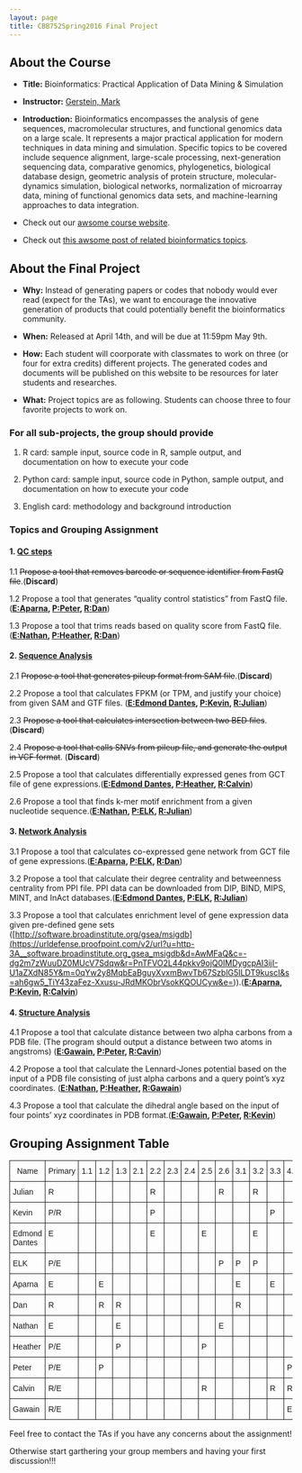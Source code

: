 ```yaml
---
layout: page
title: CBB752Spring2016 Final Project
---
```


About the Course
----------------

-   **Title:** Bioinformatics: Practical Application of Data Mining & Simulation

-   **Instructor:** [Gerstein, Mark](<http://www.gersteinlab.org>)

-   **Introduction:** Bioinformatics encompasses the analysis of gene sequences,
    macromolecular structures, and functional genomics data on a large scale. It
    represents a major practical application for modern techniques in data
    mining and simulation. Specific topics to be covered include sequence
    alignment, large-scale processing, next-generation sequencing data,
    comparative genomics, phylogenetics, biological database design, geometric
    analysis of protein structure, molecular-dynamics simulation, biological
    networks, normalization of microarray data, mining of functional genomics
    data sets, and machine-learning approaches to data integration.

-   Check out our [awsome course website](<http://cbb752b16.gersteinlab.org>).

-   Check out [this awsome post of related bioinformatics
    topics](<{%post_url 2016-4-10-Categories-of-knowledge-for-bioinformatics-education %}>).

About the Final Project
-----------------------

-   **Why:** Instead of generating papers or codes that nobody would ever read
    (expect for the TAs), we want to encourage the innovative generation of
    products that could potentially benefit the bioinformatics community.

-   **When:** Released at April 14th, and will be due at 11:59pm May 9th.

-   **How:** Each student will coorporate with classmates to work on three (or
    four for extra credits) different projects. The generated codes and
    documents will be published on this website to be resources for later
    students and researches.

-   **What:** Project topics are as following. Students can choose three to four
    favorite projects to work on.

### For all sub-projects, the group should provide

1.  R card: sample input, source code in R, sample output, and documentation on
    how to execute your code

2.  Python card: sample input, source code in Python, sample output, and
    documentation on how to execute your code

3.  English card: methodology and background introduction

### Topics and Grouping Assignment

#### 1. [QC steps]({{site.url}}/QCStep)

1.1 ~~Propose a tool that removes barcode or sequence identifier from FastQ file~~.(**Discard**)

1.2 Propose a tool that generates “quality control statistics” from FastQ file. (**[E:Aparna]({{site.url}}/QCStep#quality-statistics), [P:Peter](https://github.com/peter-mm-williams/CBB752_Final_Project_1.2.git), [R:Dan](https://github.com/dspak/CBB752_Final_Project_1.2)**)

1.3 Propose a tool that trims reads based on quality score from FastQ file. (**[E:Nathan]({{site.url}}/QCStep#sequence-read-trimming), [P:Heather](https://github.com/wellshl/CBB752_Final_Project_1.3), [R:Dan](https://github.com/dspak/CBB752_Final_Project_1.3)**)

#### 2. [Sequence Analysis]({{site.url}}/Sequence)

2.1 ~~Propose a tool that generates pileup format from SAM file~~.(**Discard**)

2.2 Propose a tool that calculates FPKM (or TPM, and justify your choice) from
given SAM and GTF files. (**[E:Edmond Dantes]({{site.url}}/Sequence#quantifying-rnaseq), [P:Kevin](https://github.com/kevkid/cbb752_2.2_py), [R:Julian](https://github.com/jqz752/cbb752_2.2_R)**)

2.3 ~~Propose a tool that calculates intersection between two BED files~~. (**Discard**)

2.4 ~~Propose a tool that calls SNVs from pileup file, and generate the output in
VCF format~~. (**Discard**)

2.5 Propose a tool that calculates differentially expressed genes from GCT file
of gene expressions.(**[E:Edmond Dantes]({{site.url}}/Sequence#differential-gene-expression), [P:Heather](https://github.com/wellshl/mbb752_2.5_R), [R:Calvin](https://github.com/calvinrhodes/mbb752_2.5_R)**)

2.6 Propose a tool that finds k-mer motif enrichment from a given nucleotide
sequence.(**[E:Nathan]({{site.url}}/Sequence#k-mer-enrichment), [P:ELK](https://github.com/EdKong/2.6_kmer_enrichment), [R:Julian](https://github.com/jqz752/cbb752_2.6_R)**)

#### 3. [Network Analysis]({{site.url}}/Network)

3.1 Propose a tool that calculates co-expressed gene network from GCT file of
gene expressions.(**[E:Aparna]({{site.url}}/Network#coexpression-network), [P:ELK](https://github.com/EdKong/CBB752_Final_Project_3.1), [R:Dan](https://github.com/dspak/CBB752_Final_Project_3.1)**)

3.2 Propose a tool that calculate their degree centrality and betweenness
centrality from PPI file. PPI data can be downloaded from DIP, BIND, MIPS, MINT,
and InAct databases.(**[E:Edmond Dantes]({{site.url}}/Network#network-centrality), [P:ELK](https://github.com/EdKong/CBB752_3.2_centrality), [R:Julian](https://github.com/jqz752/cbb752_3.2_R)**)

3.3 Propose a tool that calculates enrichment level of gene expression data
given pre-defined gene sets
([http://software.broadinstitute.org/gsea/msigdb](<https://urldefense.proofpoint.com/v2/url?u=http-3A__software.broadinstitute.org_gsea_msigdb&d=AwMFaQ&c=-dg2m7zWuuDZ0MUcV7Sdqw&r=PnTFVO2L44pkkv9ojQ0IMDygcpAI3ijI-U1aZXdN85Y&m=0qYw2y8MqbEaBguyXvxmBwvTb67SzblG5ILDT9kuscI&s=ah6gw5_TiY43zaFez-Xxusu-JRdMKObrVsokKQOUCyw&e=>)).(**[E:Aparna]({{site.url}}/Network#gene-set-enrichment-analysis), [P:Kevin](https://github.com/kevkid/cbb752_3.3_py), [R:Calvin](https://github.com/calvinrhodes/mbb752_3.3_R)**)

#### 4. [Structure Analysis]({{site.url}}/Structure)

4.1 Propose a tool that calculate distance between two alpha carbons from a PDB
file. (The program should output a distance between two atoms in angstroms) (**[E:Gawain]({{site.url}}/Structure#calculating-distance-between-alpha-carbons-in-a-pdb-file), [P:Peter](https://github.com/peter-mm-williams/Python_Distance_Calculation.git), [R:Cavin](https://github.com/calvinrhodes/mbb752_4.1_R)**)

4.2 Propose a tool that calculate the Lennard-Jones potential based on the input
of a PDB file consisting of just alpha carbons and a query point’s xyz
coordinates. (**[E:Nathan]({{site.url}}/Structure#calculating-the-lennard-jones-potential-from-a-query-point-and-a-pdb-file), [P:Heather](https://github.com/wellshl/Final-Project-4.2), [R:Gawain](https://github.com/graceliu2016/Final-Project-4.2)**)

4.3 Propose a tool that calculate the dihedral angle based on the input of four
points’ xyz coordinates in PDB format.(**[E:Gawain]({{site.url}}/Structure#calculating-dihedral-angles-from-pdb-file), [P:Peter](https://github.com/peter-mm-williams/Dihedral_Angle_Calc.git), [R:Kevin](https://github.com/kevkid/CBB_Bioinformatics_FinalProject_4.3.git)**)





## Grouping Assignment Table


<style type="text/css">
.tg  {border-collapse:collapse;border-spacing:0;}
.tg td{font-family:Arial, sans-serif;font-size:14px;padding:10px 5px;border-style:solid;border-width:1px;overflow:hidden;word-break:normal;}
.tg th{font-family:Arial, sans-serif;font-size:14px;font-weight:normal;padding:10px 5px;border-style:solid;border-width:1px;overflow:hidden;word-break:normal;}
.tg .tg-yw4l{vertical-align:top}
</style>
<table class="tg">
  <tr>
    <th class="tg-yw4l">Name</th>
    <th class="tg-yw4l">Primary</th>
    <th class="tg-yw4l">1.1</th>
    <th class="tg-yw4l">1.2</th>
    <th class="tg-yw4l">1.3</th>
    <th class="tg-yw4l">2.1</th>
    <th class="tg-yw4l">2.2</th>
    <th class="tg-yw4l">2.3</th>
    <th class="tg-yw4l">2.4</th>
    <th class="tg-yw4l">2.5</th>
    <th class="tg-yw4l">2.6</th>
    <th class="tg-yw4l">3.1</th>
    <th class="tg-yw4l">3.2</th>
    <th class="tg-yw4l">3.3</th>
    <th class="tg-yw4l">4.1</th>
    <th class="tg-yw4l">4.2</th>
    <th class="tg-yw4l">4.3</th>
  </tr>
  <tr>
    <td class="tg-yw4l">Julian</td>
    <td class="tg-yw4l">R</td>
    <td class="tg-yw4l"></td>
    <td class="tg-yw4l"></td>
    <td class="tg-yw4l"></td>
    <td class="tg-yw4l"></td>
    <td class="tg-yw4l">R</td>
    <td class="tg-yw4l"></td>
    <td class="tg-yw4l"></td>
    <td class="tg-yw4l"></td>
    <td class="tg-yw4l">R</td>
    <td class="tg-yw4l"></td>
    <td class="tg-yw4l">R</td>
    <td class="tg-yw4l"></td>
    <td class="tg-yw4l"></td>
    <td class="tg-yw4l"></td>
    <td class="tg-yw4l"></td>
  </tr>
  <tr>
    <td class="tg-yw4l">Kevin</td>
    <td class="tg-yw4l">P/R</td>
    <td class="tg-yw4l"></td>
    <td class="tg-yw4l"></td>
    <td class="tg-yw4l"></td>
    <td class="tg-yw4l"></td>
    <td class="tg-yw4l">P</td>
    <td class="tg-yw4l"></td>
    <td class="tg-yw4l"></td>
    <td class="tg-yw4l"></td>
    <td class="tg-yw4l"></td>
    <td class="tg-yw4l"></td>
    <td class="tg-yw4l"></td>
    <td class="tg-yw4l">P</td>
    <td class="tg-yw4l"></td>
    <td class="tg-yw4l"></td>
    <td class="tg-yw4l">R</td>
  </tr>
  <tr>
    <td class="tg-yw4l">Edmond Dantes</td>
    <td class="tg-yw4l">E</td>
    <td class="tg-yw4l"></td>
    <td class="tg-yw4l"></td>
    <td class="tg-yw4l"></td>
    <td class="tg-yw4l"></td>
    <td class="tg-yw4l">E</td>
    <td class="tg-yw4l"></td>
    <td class="tg-yw4l"></td>
    <td class="tg-yw4l">E</td>
    <td class="tg-yw4l"></td>
    <td class="tg-yw4l"></td>
    <td class="tg-yw4l">E</td>
    <td class="tg-yw4l"></td>
    <td class="tg-yw4l"></td>
    <td class="tg-yw4l"></td>
    <td class="tg-yw4l"></td>
  </tr>
  <tr>
    <td class="tg-yw4l">ELK</td>
    <td class="tg-yw4l">P/E</td>
    <td class="tg-yw4l"></td>
    <td class="tg-yw4l"></td>
    <td class="tg-yw4l"></td>
    <td class="tg-yw4l"></td>
    <td class="tg-yw4l"></td>
    <td class="tg-yw4l"></td>
    <td class="tg-yw4l"></td>
    <td class="tg-yw4l"></td>
    <td class="tg-yw4l">P</td>
    <td class="tg-yw4l">P</td>
    <td class="tg-yw4l">P</td>
    <td class="tg-yw4l"></td>
    <td class="tg-yw4l"></td>
    <td class="tg-yw4l"></td>
    <td class="tg-yw4l"></td>
  </tr>
  <tr>
    <td class="tg-yw4l">Aparna</td>
    <td class="tg-yw4l">E</td>
    <td class="tg-yw4l"></td>
    <td class="tg-yw4l">E</td>
    <td class="tg-yw4l"></td>
    <td class="tg-yw4l"></td>
    <td class="tg-yw4l"></td>
    <td class="tg-yw4l"></td>
    <td class="tg-yw4l"></td>
    <td class="tg-yw4l"></td>
    <td class="tg-yw4l"></td>
    <td class="tg-yw4l">E</td>
    <td class="tg-yw4l"></td>
    <td class="tg-yw4l">E</td>
    <td class="tg-yw4l"></td>
    <td class="tg-yw4l"></td>
    <td class="tg-yw4l"></td>
  </tr>
  <tr>
    <td class="tg-yw4l">Dan</td>
    <td class="tg-yw4l">R</td>
    <td class="tg-yw4l"></td>
    <td class="tg-yw4l">R</td>
    <td class="tg-yw4l">R</td>
    <td class="tg-yw4l"></td>
    <td class="tg-yw4l"></td>
    <td class="tg-yw4l"></td>
    <td class="tg-yw4l"></td>
    <td class="tg-yw4l"></td>
    <td class="tg-yw4l"></td>
    <td class="tg-yw4l">R</td>
    <td class="tg-yw4l"></td>
    <td class="tg-yw4l"></td>
    <td class="tg-yw4l"></td>
    <td class="tg-yw4l"></td>
    <td class="tg-yw4l"></td>
  </tr>
  <tr>
    <td class="tg-yw4l">Nathan</td>
    <td class="tg-yw4l">E</td>
    <td class="tg-yw4l"></td>
    <td class="tg-yw4l"></td>
    <td class="tg-yw4l">E</td>
    <td class="tg-yw4l"></td>
    <td class="tg-yw4l"></td>
    <td class="tg-yw4l"></td>
    <td class="tg-yw4l"></td>
    <td class="tg-yw4l"></td>
    <td class="tg-yw4l">E</td>
    <td class="tg-yw4l"></td>
    <td class="tg-yw4l"></td>
    <td class="tg-yw4l"></td>
    <td class="tg-yw4l"></td>
    <td class="tg-yw4l">E</td>
    <td class="tg-yw4l"></td>
  </tr>
  <tr>
    <td class="tg-yw4l">Heather</td>
    <td class="tg-yw4l">P/E</td>
    <td class="tg-yw4l"></td>
    <td class="tg-yw4l"></td>
    <td class="tg-yw4l">P</td>
    <td class="tg-yw4l"></td>
    <td class="tg-yw4l"></td>
    <td class="tg-yw4l"></td>
    <td class="tg-yw4l"></td>
    <td class="tg-yw4l">P</td>
    <td class="tg-yw4l"></td>
    <td class="tg-yw4l"></td>
    <td class="tg-yw4l"></td>
    <td class="tg-yw4l"></td>
    <td class="tg-yw4l"></td>
    <td class="tg-yw4l">P</td>
    <td class="tg-yw4l"></td>
  </tr>
  <tr>
    <td class="tg-yw4l">Peter</td>
    <td class="tg-yw4l">P/E</td>
    <td class="tg-yw4l"></td>
    <td class="tg-yw4l">P</td>
    <td class="tg-yw4l"></td>
    <td class="tg-yw4l"></td>
    <td class="tg-yw4l"></td>
    <td class="tg-yw4l"></td>
    <td class="tg-yw4l"></td>
    <td class="tg-yw4l"></td>
    <td class="tg-yw4l"></td>
    <td class="tg-yw4l"></td>
    <td class="tg-yw4l"></td>
    <td class="tg-yw4l"></td>
    <td class="tg-yw4l">P</td>
    <td class="tg-yw4l"></td>
    <td class="tg-yw4l">P</td>
  </tr>
  <tr>
    <td class="tg-yw4l">Calvin</td>
    <td class="tg-yw4l">R/E</td>
    <td class="tg-yw4l"></td>
    <td class="tg-yw4l"></td>
    <td class="tg-yw4l"></td>
    <td class="tg-yw4l"></td>
    <td class="tg-yw4l"></td>
    <td class="tg-yw4l"></td>
    <td class="tg-yw4l"></td>
    <td class="tg-yw4l">R</td>
    <td class="tg-yw4l"></td>
    <td class="tg-yw4l"></td>
    <td class="tg-yw4l"></td>
    <td class="tg-yw4l">R</td>
    <td class="tg-yw4l">R</td>
    <td class="tg-yw4l"></td>
    <td class="tg-yw4l"></td>
  </tr>
  <tr>
    <td class="tg-yw4l">Gawain</td>
    <td class="tg-yw4l">R/E</td>
    <td class="tg-yw4l"></td>
    <td class="tg-yw4l"></td>
    <td class="tg-yw4l"></td>
    <td class="tg-yw4l"></td>
    <td class="tg-yw4l"></td>
    <td class="tg-yw4l"></td>
    <td class="tg-yw4l"></td>
    <td class="tg-yw4l"></td>
    <td class="tg-yw4l"></td>
    <td class="tg-yw4l"></td>
    <td class="tg-yw4l"></td>
    <td class="tg-yw4l"></td>
    <td class="tg-yw4l">E</td>
    <td class="tg-yw4l">R</td>
    <td class="tg-yw4l">E</td>
  </tr>
</table>





Feel free to contact the TAs if you have any concerns about the assignment!   


Otherwise start garthering your group members and having your first discussion!!!

